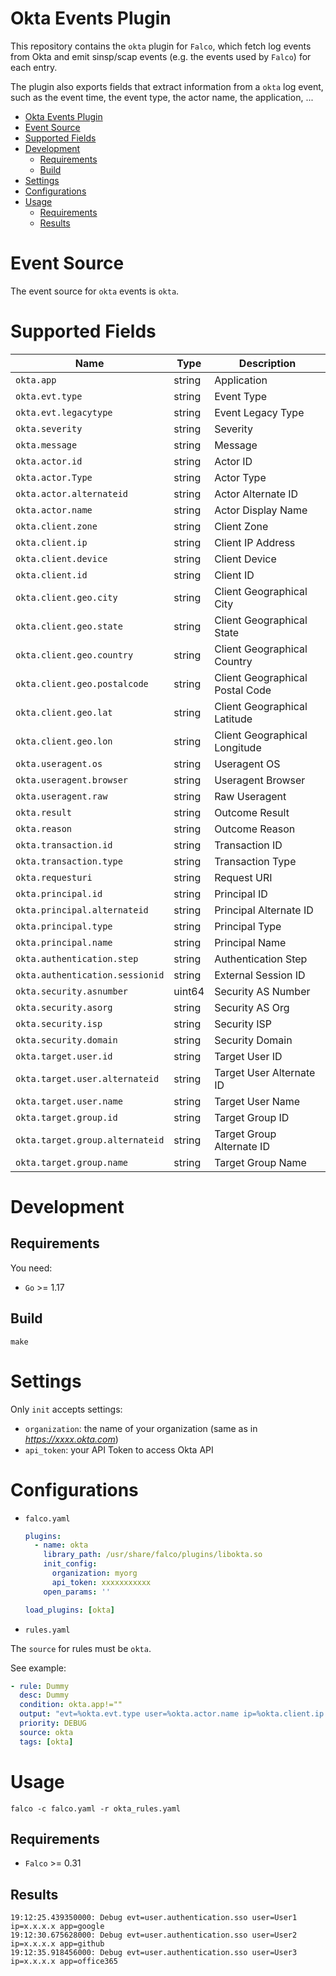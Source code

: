 # Okta Events Plugin

This repository contains the `okta` plugin for `Falco`, which fetch log events from Okta and emit sinsp/scap events (e.g. the events used by `Falco`) for each entry.

The plugin also exports fields that extract information from a `okta` log event, such as the event time, the event type, the actor name, the application, ...

- [Okta Events Plugin](#okta-events-plugin)
- [Event Source](#event-source)
- [Supported Fields](#supported-fields)
- [Development](#development)
  - [Requirements](#requirements)
  - [Build](#build)
- [Settings](#settings)
- [Configurations](#configurations)
- [Usage](#usage)
  - [Requirements](#requirements-1)
  - [Results](#results)

# Event Source

The event source for `okta` events is `okta`.

# Supported Fields

| Name                            | Type   | Description                     |
| ------------------------------- | ------ | ------------------------------- |
| `okta.app`                      | string | Application                     |
| `okta.evt.type`                 | string | Event Type                      |
| `okta.evt.legacytype`           | string | Event Legacy Type               |
| `okta.severity`                 | string | Severity                        |
| `okta.message`                  | string | Message                         |
| `okta.actor.id`                 | string | Actor ID                        |
| `okta.actor.Type`               | string | Actor Type                      |
| `okta.actor.alternateid`        | string | Actor Alternate ID              |
| `okta.actor.name`               | string | Actor Display Name              |
| `okta.client.zone`              | string | Client Zone                     |
| `okta.client.ip`                | string | Client IP Address               |
| `okta.client.device`            | string | Client Device                   |
| `okta.client.id`                | string | Client ID                       |
| `okta.client.geo.city`          | string | Client Geographical City        |
| `okta.client.geo.state`         | string | Client Geographical State       |
| `okta.client.geo.country`       | string | Client Geographical Country     |
| `okta.client.geo.postalcode`    | string | Client Geographical Postal Code |
| `okta.client.geo.lat`           | string | Client Geographical Latitude    |
| `okta.client.geo.lon`           | string | Client Geographical Longitude   |
| `okta.useragent.os`             | string | Useragent OS                    |
| `okta.useragent.browser`        | string | Useragent Browser               |
| `okta.useragent.raw`            | string | Raw Useragent                   |
| `okta.result`                   | string | Outcome Result                  |
| `okta.reason`                   | string | Outcome Reason                  |
| `okta.transaction.id`           | string | Transaction ID                  |
| `okta.transaction.type`         | string | Transaction Type                |
| `okta.requesturi`               | string | Request URI                     |
| `okta.principal.id`             | string | Principal ID                    |
| `okta.principal.alternateid`    | string | Principal Alternate ID          |
| `okta.principal.type`           | string | Principal Type                  |
| `okta.principal.name`           | string | Principal Name                  |
| `okta.authentication.step`      | string | Authentication Step             |
| `okta.authentication.sessionid` | string | External Session ID             |
| `okta.security.asnumber`        | uint64 | Security AS Number              |
| `okta.security.asorg`           | string | Security AS Org                 |
| `okta.security.isp`             | string | Security ISP                    |
| `okta.security.domain`          | string | Security Domain                 |
| `okta.target.user.id`           | string | Target User ID                  |
| `okta.target.user.alternateid`  | string | Target User Alternate ID        |
| `okta.target.user.name`         | string | Target User Name                |
| `okta.target.group.id`          | string | Target Group ID                 |
| `okta.target.group.alternateid` | string | Target Group Alternate ID       |
| `okta.target.group.name`        | string | Target Group Name               |

# Development
## Requirements

You need:
* `Go` >= 1.17

## Build

```shell
make
```

# Settings

Only `init` accepts settings:
* `organization`: the name of your organization (same as in *https://xxxx.okta.com*)
* `api_token`: your API Token to access Okta API

# Configurations

* `falco.yaml`

  ```yaml
  plugins:
    - name: okta
      library_path: /usr/share/falco/plugins/libokta.so
      init_config:
        organization: myorg
        api_token: xxxxxxxxxxx
      open_params: ''

  load_plugins: [okta]
  ```

* `rules.yaml`

The `source` for rules must be `okta`.

See example:
```yaml
- rule: Dummy
  desc: Dummy
  condition: okta.app!="" 
  output: "evt=%okta.evt.type user=%okta.actor.name ip=%okta.client.ip app=%okta.app"
  priority: DEBUG
  source: okta
  tags: [okta]
```

# Usage

```shell
falco -c falco.yaml -r okta_rules.yaml
```

## Requirements

* `Falco` >= 0.31

## Results

```shell
19:12:25.439350000: Debug evt=user.authentication.sso user=User1 ip=x.x.x.x app=google
19:12:30.675628000: Debug evt=user.authentication.sso user=User2 ip=x.x.x.x app=github
19:12:35.918456000: Debug evt=user.authentication.sso user=User3 ip=x.x.x.x app=office365
```